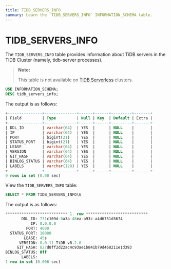 ```yaml
---
title: TIDB_SERVERS_INFO
summary: Learn the `TIDB_SERVERS_INFO` INFORMATION_SCHEMA table.
---
```


# TIDB_SERVERS_INFO

The `TIDB_SERVERS_INFO` table provides information about TiDB servers in the TiDB Cluster (namely, tidb-server processes).

> **Note:**
>
> This table is not available on [TiDB Serverless](https://docs.pingcap.com/tidbcloud/select-cluster-tier#tidb-serverless) clusters.

```sql
USE INFORMATION_SCHEMA;
DESC tidb_servers_info;
```

The output is as follows:

```sql
+---------------+--------------+------+------+---------+-------+
| Field         | Type         | Null | Key  | Default | Extra |
+---------------+--------------+------+------+---------+-------+
| DDL_ID        | varchar(64)  | YES  |      | NULL    |       |
| IP            | varchar(64)  | YES  |      | NULL    |       |
| PORT          | bigint(21)   | YES  |      | NULL    |       |
| STATUS_PORT   | bigint(21)   | YES  |      | NULL    |       |
| LEASE         | varchar(64)  | YES  |      | NULL    |       |
| VERSION       | varchar(64)  | YES  |      | NULL    |       |
| GIT_HASH      | varchar(64)  | YES  |      | NULL    |       |
| BINLOG_STATUS | varchar(64)  | YES  |      | NULL    |       |
| LABELS        | varchar(128) | YES  |      | NULL    |       |
+---------------+--------------+------+------+---------+-------+
9 rows in set (0.00 sec)
```

View the `TIDB_SERVERS_INFO` table:

```sql
SELECT * FROM TIDB_SERVERS_INFO\G
```

The output is as follows:

```sql
*************************** 1. row ***************************
       DDL_ID: 771c169d-0a3a-48ea-a93c-a4d6751d3674
           IP: 0.0.0.0
         PORT: 4000
  STATUS_PORT: 10080
        LEASE: 45s
      VERSION: 8.0.11-TiDB-v8.2.0
     GIT_HASH: 827d8ff2d22ac4c93ae1b841b79d468211e1d393
BINLOG_STATUS: Off
       LABELS:
1 row in set (0.006 sec)
```
